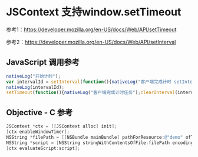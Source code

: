 # JSContext 支持window.setTimeout

参考1：https://developer.mozilla.org/en-US/docs/Web/API/setTimeout

参考2：https://developer.mozilla.org/en-US/docs/Web/API/setInterval

## JavaScript 调用参考

```javascript
nativeLog("开始计时");
var intervalId = setInterval(function(){nativeLog("客户端完成计时 setInterval 任务");}, 1000);
nativeLog(intervalId);
setTimeout(function(){nativeLog("客户端完成计时任务");clearInterval(intervalId);}, 3000);
```

## Objective - C 参考

```objective-c
JSContext *ctx = [[JSContext alloc] init];
[ctx enableWindowTimer];
NSString *filePath = [[NSBundle mainBundle] pathForResource:@"demo" ofType:@"js"];
NSString *script = [NSString stringWithContentsOfFile:filePath encoding:NSUTF8StringEncoding error:nil];
[ctx evaluateScript:script];
```

